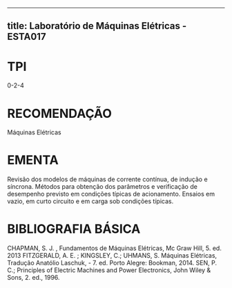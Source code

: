 
---
title: Laboratório de Máquinas Elétricas - ESTA017 
---

# TPI

0-2-4

# RECOMENDAÇÃO

Máquinas Elétricas

# EMENTA

Revisão dos modelos de máquinas de corrente contínua, de indução e síncrona. Métodos para obtenção dos parâmetros e verificação de desempenho previsto em condições típicas de acionamento. Ensaios em vazio, em curto circuito e em carga sob condições típicas.

# BIBLIOGRAFIA BÁSICA

CHAPMAN, S. J. , Fundamentos de Máquinas Elétricas, Mc Graw Hill, 5. ed. 2013
FITZGERALD, A. E. ; KINGSLEY, C.; UHMANS, S. Máquinas Elétricas, Tradução Anatólio Laschuk, - 7. ed. Porto Alegre: Bookman, 2014.
SEN, P. C.; Principles of Electric Machines and Power Electronics, John Wiley & Sons, 2. ed., 1996.
        